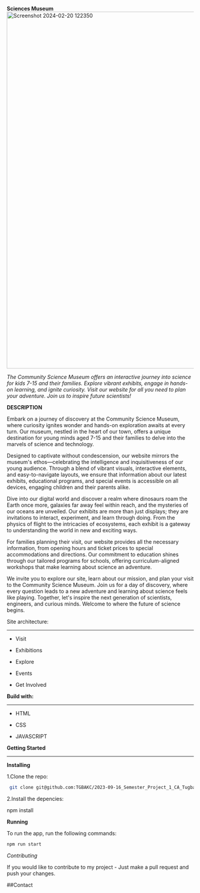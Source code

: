 **Sciences Museum**
<img width="961" alt="Screenshot 2024-02-20 122350" src="https://github.com/TGBAKC/2023-09-16_Semester_Project_1_CA_Tugba-AKCA/assets/132302938/1f91d4fa-6187-488f-9317-c9ecdb1fd8cc">

*The Community Science Museum offers an interactive journey into science for kids 7-15 and their families. Explore vibrant exhibits, engage in hands-on learning, and ignite curiosity. Visit our website for all you need to plan your adventure. Join us to inspire future scientists!*


**DESCRIPTION**

Embark on a journey of discovery at the Community Science Museum, where curiosity ignites wonder and hands-on exploration awaits at every turn. Our museum, nestled in the heart of our town, offers a unique destination for young minds aged 7-15 and their families to delve into the marvels of science and technology.

Designed to captivate without condescension, our website mirrors the museum's ethos—celebrating the intelligence and inquisitiveness of our young audience. Through a blend of vibrant visuals, interactive elements, and easy-to-navigate layouts, we ensure that information about our latest exhibits, educational programs, and special events is accessible on all devices, engaging children and their parents alike.

Dive into our digital world and discover a realm where dinosaurs roam the Earth once more, galaxies far away feel within reach, and the mysteries of our oceans are unveiled. Our exhibits are more than just displays; they are invitations to interact, experiment, and learn through doing. From the physics of flight to the intricacies of ecosystems, each exhibit is a gateway to understanding the world in new and exciting ways.

For families planning their visit, our website provides all the necessary information, from opening hours and ticket prices to special accommodations and directions. Our commitment to education shines through our tailored programs for schools, offering curriculum-aligned workshops that make learning about science an adventure.

We invite you to explore our site, learn about our mission, and plan your visit to the Community Science Museum. Join us for a day of discovery, where every question leads to a new adventure and learning about science feels like playing. Together, let's inspire the next generation of scientists, engineers, and curious minds. Welcome to where the future of science begins.

Site architecture:
___

- Visit

- Exhibitions

- Explore

- Events

- Get Involved


**Build with:**
___

- HTML

- CSS

- JAVASCRIPT
  
 
**Getting Started**
___ 

**Installing**

1.Clone the repo:
```bash
 git clone git@github.com:TGBAKC/2023-09-16_Semester_Project_1_CA_Tugba-AKCA.git
```
2.Install the depencies:

npm install

**Running**

To run the app, run the following commands:

```bash
npm run start
```
*Contributing*

If you would like to contribute to my project - Just make a pull request and push your changes.

##Contact
